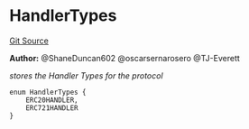 # HandlerTypes
[Git Source](https://github.com/thrackle-io/tron/blob/67919752074a6ad99319926c762bce79963a8aa4/src/client/token/HandlerTypeEnum.sol)

**Author:**
@ShaneDuncan602 @oscarsernarosero @TJ-Everett

*stores the Handler Types for the protocol*


```solidity
enum HandlerTypes {
    ERC20HANDLER,
    ERC721HANDLER
}
```

